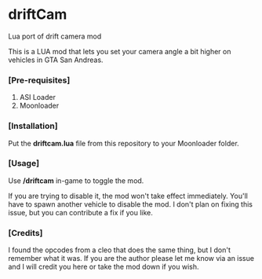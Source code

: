 # driftCam


<p>Lua port of drift camera mod</p>
<p>This is a LUA mod that lets you set your camera angle a bit higher on vehicles in GTA San Andreas.</p>

### [Pre-requisites]
1. ASI Loader
2. Moonloader

### [Installation]
Put the __driftcam.lua__ file from this repository to your Moonloader folder.

### [Usage]

<p>Use <b>/driftcam</b> in-game to toggle the mod.</p>
<p>If you are trying to disable it, the mod won't take effect immediately. You'll have to spawn another vehicle to disable the mod. I don't plan on fixing this issue, but you can contribute a fix if you like.<p>

### [Credits]
<p>I found the opcodes from a cleo that does the same thing, but I don't remember what it was. If you are the author please let me know via an issue and I will credit you here or take the mod down if you wish.</p>
